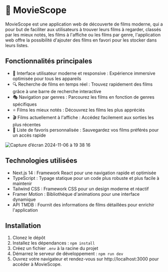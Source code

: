 # 🍿 MovieScope

MovieScope est une application web de découverte de films moderne, qui a pour but de faciliter aux utilisateurs à trouver leurs films à regarder, classés par les mieux notés, les films à l'affiche ou les films par genre, l'application web offre la possibilité d'ajouter des films en favori pour les stocker dans leurs listes.


## Fonctionnalités principales

- 🎯 Interface utilisateur moderne et responsive : Expérience immersive optimisée pour tous les appareils
- 🔍 Recherche de films en temps réel : Trouvez rapidement des films grâce à une barre de recherche interactive
- 🎭 Navigation par genres : Parcourez les films en fonction de genres spécifiques
- ⭐ Films les mieux notés : Découvrez les films les plus appréciés
- 🎬 Films actuellement à l'affiche : Accédez facilement aux sorties les plus récentes
- 💖 Liste de favoris personnalisée : Sauvegardez vos films préférés pour un accès rapide

![Capture d’écran 2024-11-06 à 19 38 16](https://github.com/user-attachments/assets/e507629e-9397-4a53-a2b5-f22e93255b64)



## Technologies utilisées

- Next.js 14 : Framework React pour une navigation rapide et optimisée
- TypeScript : Typage statique pour un code plus robuste et plus facile à maintenir
- Tailwind CSS : Framework CSS pour un design moderne et réactif
- Framer Motion : Bibliothèque d'animations pour une interface dynamique
- API TMDB : Fournit des informations de films détaillées pour enrichir l'application

## Installation

1. Clonez le dépôt
2. Installez les dépendances : `npm install`
3. Créez un fichier `.env` à la racine du projet
4. Démarrez le serveur de développement : `npm run dev`
5. Ouvrez votre navigateur et rendez-vous sur http://localhost:3000 pour accéder à MovieScope.

